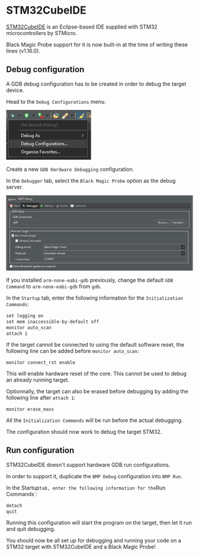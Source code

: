 # STM32CubeIDE

[STM32CubeIDE](https://www.st.com/en/development-tools/stm32cubeide.html) is an Eclipse-based IDE supplied with STM32 microcontrollers by STMicro.

Black Magic Probe support for it is now built-in at the time of writing these lines (v1.16.0).

## Debug configuration

A GDB debug configuration has to be created in order to debug the target device.

Head to the `Debug Configurations` menu.

![](../_assets/stm32cubeide/debugconfigurations.png)

Create a new `GDB Hardware Debugging` configuration.

In the `Debugger` tab, select the `Black Magic Probe` option as the debug server.

![](../_assets/stm32cubeide/debuggertab.png)

If you installed `arm-none-eabi-gdb` previously, change the default `GDB Command` to `arm-none-eabi-gdb` from `gdb`.

In the `Startup` tab, enter the following information for the `Initialization Commands`:

```
set logging on
set mem inaccessible-by-default off
monitor auto_scan
attach 1
```

If the target cannot be connected to using the default software reset, the following line can be added before `monitor auto_scan`:

```
monitor connect_rst enable
```

This will enable hardware reset of the core. This cannot be used to debug an already running target.

Optionnally, the target can also be erased before debugging by adding the following line after `attach 1`:

```
monitor erase_mass
```

All the `Initialization Commands` will be run before the actual debugging.

The configuration should now work to debug the target STM32.

## Run configuration

STM32CubeIDE doesn't support hardware GDB run configurations.

In order to support it, duplicate the `BMP Debug` configuration into `BMP Run`.

In the Startup` tab, enter the following information for the `Run Commands`:

```
detach
quit
```

Running this configuration will start the program on the target, then let it run and quit debugging.

You should now be all set up for debugging and running your code on a STM32 target with STM32CubeIDE and a Black Magic Probe!
